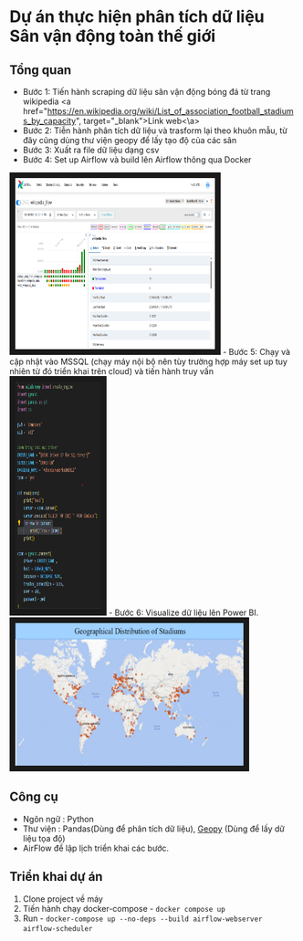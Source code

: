 # Dự án thực hiện phân tích dữ liệu Sân vận động toàn thế giới

## Tổng quan 

- Bước 1: Tiến hành scraping dữ liệu sân vận động bóng đá từ trang wikipedia <a href="https://en.wikipedia.org/wiki/List_of_association_football_stadiums_by_capacity", target="_blank">Link web<\a>
- Bước 2: Tiễn hành phân tích dữ liệu và trasform lại theo khuôn mẫu, từ đây cũng dùng thư viện geopy để lấy tạo độ của các sân
- Bước 3: Xuất ra file dữ liệu dạng csv
- Bước 4: Set up Airflow và build lên Airflow thông qua Docker 
<img src="./Image/AirFlow.png" alt="Watch the series" width="350" height="300" border="10" />
- Bước 5: Chạy và cập nhật vào MSSQL (chạy máy nội bộ nên tùy trường hợp máy set up tuy nhiên từ đó triển khai trên cloud) và tiến hành truy vấn
<img src="./Image/Set-Up MSSQL Local.png" alt="Watch the series" width="150" height="400" border="10" />
- Bước 6: Visualize dữ liệu lên Power BI.
<img src="./Image/Visual_Data.png" alt="Watch the series" width="400" height="250" border="10" />

## Công cụ
- Ngôn ngữ : Python
- Thư viện : Pandas(Dùng để phân tích dữ liệu), <a href="https://geopy.readthedocs.io/en/stable/" target="_blank">Geopy</a> (Dùng để lấy dữ liệu tọa độ)
- AirFlow để lập lịch triển khai các bước.

## Triển khai dự án

1. Clone project về máy
2. Tiến hành chạy docker-compose - `docker compose up`
3. Run - `docker-compose up --no-deps --build airflow-webserver airflow-scheduler`

